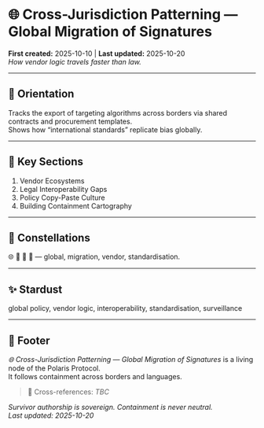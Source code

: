 # 🌐 Cross-Jurisdiction Patterning — Global Migration of Signatures  
**First created:** 2025-10-10 | **Last updated:** 2025-10-20  
*How vendor logic travels faster than law.*

---

## 🧭 Orientation  
Tracks the export of targeting algorithms across borders via shared contracts and procurement templates.  
Shows how “international standards” replicate bias globally.

---

## 📑 Key Sections  
1. Vendor Ecosystems  
2. Legal Interoperability Gaps  
3. Policy Copy-Paste Culture  
4. Building Containment Cartography  

---

## 🌌 Constellations  
🌐 🧿 🧮 🔄 — global, migration, vendor, standardisation.  

---

## ✨ Stardust  
global policy, vendor logic, interoperability, standardisation, surveillance  

---

## 🏮 Footer  
*🌐 Cross-Jurisdiction Patterning — Global Migration of Signatures* is a living node of the Polaris Protocol.  
It follows containment across borders and languages.  

> 📡 Cross-references: *TBC*  

*Survivor authorship is sovereign. Containment is never neutral.*  
_Last updated: 2025-10-20_
